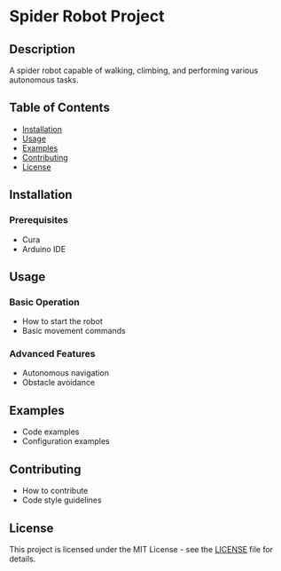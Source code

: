 # Spider Robot Project

## Description
A spider robot capable of walking, climbing, and performing various autonomous tasks.

## Table of Contents
- [Installation](#installation)
- [Usage](#usage)
- [Examples](#examples)
- [Contributing](#contributing)
- [License](#license)

## Installation
### Prerequisites
- Cura
- Arduino IDE

## Usage
### Basic Operation
- How to start the robot
- Basic movement commands

### Advanced Features
- Autonomous navigation
- Obstacle avoidance

## Examples
- Code examples
- Configuration examples

## Contributing
- How to contribute
- Code style guidelines

## License
This project is licensed under the MIT License - see the [LICENSE](LICENSE) file for details.

